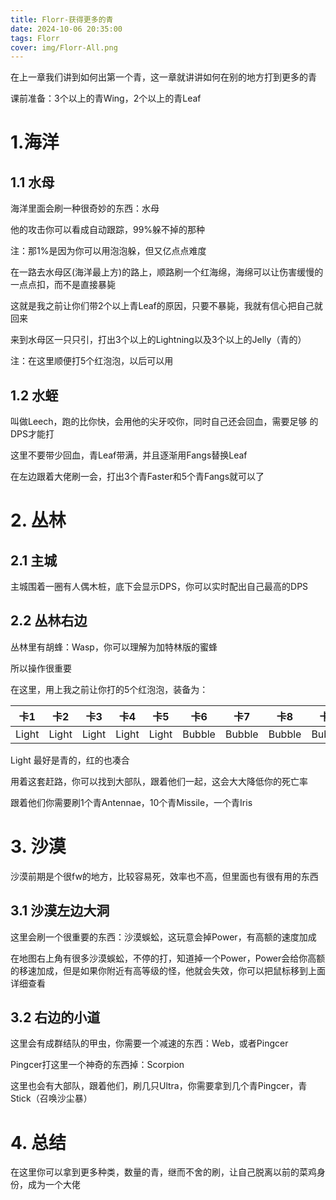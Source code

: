 ```yaml
---
title: Florr-获得更多的青
date: 2024-10-06 20:35:00
tags: Florr
cover: img/Florr-All.png
---
```


在上一章我们讲到如何出第一个青，这一章就讲讲如何在别的地方打到更多的青

课前准备：3个以上的青Wing，2个以上的青Leaf

# 1.海洋
## 1.1 水母
海洋里面会刷一种很奇妙的东西：水母

他的攻击你可以看成自动跟踪，99%躲不掉的那种

注：那1%是因为你可以用泡泡躲，但又亿点点难度

在一路去水母区(海洋最上方)的路上，顺路刷一个红海绵，海绵可以让伤害缓慢的一点点扣，而不是直接暴毙

这就是我之前让你们带2个以上青Leaf的原因，只要不暴毙，我就有信心把自己就回来

来到水母区一只只引，打出3个以上的Lightning以及3个以上的Jelly（青的）

注：在这里顺便打5个红泡泡，以后可以用

## 1.2 水蛭
叫做Leech，跑的比你快，会用他的尖牙咬你，同时自己还会回血，需要足够 的DPS才能打

这里不要带少回血，青Leaf带满，并且逐渐用Fangs替换Leaf

在左边跟着大佬刷一会，打出3个青Faster和5个青Fangs就可以了

# 2. 丛林

## 2.1 主城

主城围着一圈有人偶木桩，底下会显示DPS，你可以实时配出自己最高的DPS

## 2.2 丛林右边

丛林里有胡蜂：Wasp，你可以理解为加特林版的蜜蜂

所以操作很重要

在这里，用上我之前让你打的5个红泡泡，装备为：

卡1 | 卡2 | 卡3 | 卡4 | 卡5 | 卡6 | 卡7 | 卡8 | 卡9 | 卡10
---- | ---- | ---- | ---- | ---- | ---- | ---- | ---- | ---- | ----
Light | Light | Light | Light | Light | Bubble | Bubble | Bubble | Bubble | Bubble

Light 最好是青的，红的也凑合

用着这套赶路，你可以找到大部队，跟着他们一起，这会大大降低你的死亡率

跟着他们你需要刷1个青Antennae，10个青Missile，一个青Iris

# 3. 沙漠

沙漠前期是个很fw的地方，比较容易死，效率也不高，但里面也有很有用的东西

## 3.1 沙漠左边大洞

这里会刷一个很重要的东西：沙漠蜈蚣，这玩意会掉Power，有高额的速度加成

在地图右上角有很多沙漠蜈蚣，不停的打，知道掉一个Power，Power会给你高额的移速加成，但是如果你附近有高等级的怪，他就会失效，你可以把鼠标移到上面详细查看

## 3.2 右边的小道

这里会有成群结队的甲虫，你需要一个减速的东西：Web，或者Pingcer

Pingcer打这里一个神奇的东西掉：Scorpion

这里也会有大部队，跟着他们，刷几只Ultra，你需要拿到几个青Pingcer，青Stick（召唤沙尘暴）

# 4. 总结

在这里你可以拿到更多种类，数量的青，继而不舍的刷，让自己脱离以前的菜鸡身份，成为一个大佬